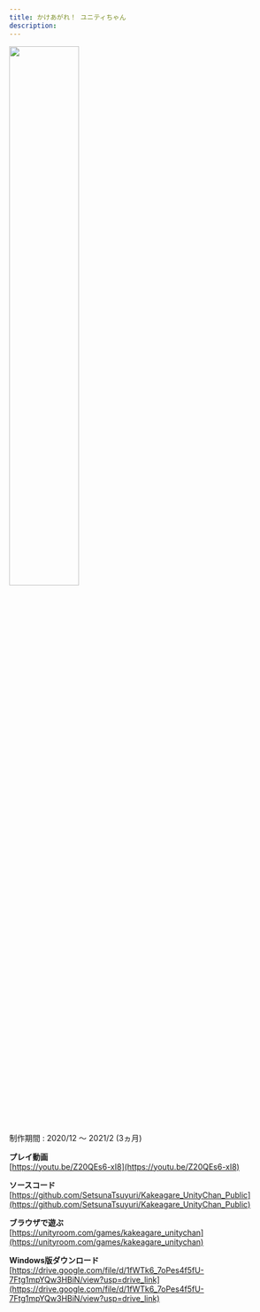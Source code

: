 ```yaml
---
title: かけあがれ！ ユニティちゃん
description: 
---
```


<img src="images/kakeagare_unitychan.jpg" width="50%">

制作期間 : 2020/12 ～ 2021/2 (3ヵ月)

**プレイ動画**  
[https://youtu.be/Z20QEs6-xI8](https://youtu.be/Z20QEs6-xI8)

**ソースコード**  
[https://github.com/SetsunaTsuyuri/Kakeagare_UnityChan_Public](https://github.com/SetsunaTsuyuri/Kakeagare_UnityChan_Public)

**ブラウザで遊ぶ**  
[https://unityroom.com/games/kakeagare_unitychan](https://unityroom.com/games/kakeagare_unitychan)

**Windows版ダウンロード**  
[https://drive.google.com/file/d/1fWTk6_7oPes4f5fU-7Ftg1mpYQw3HBiN/view?usp=drive_link](https://drive.google.com/file/d/1fWTk6_7oPes4f5fU-7Ftg1mpYQw3HBiN/view?usp=drive_link)